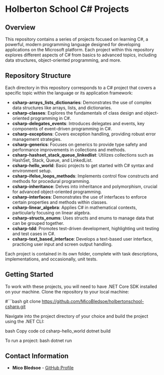 # Holberton School C# Projects

## Overview

This repository contains a series of projects focused on learning C#, a powerful, modern programming language designed for developing applications on the Microsoft platform. Each project within this repository explores different aspects of C# from basics to advanced topics, including data structures, object-oriented programming, and more.

## Repository Structure

Each directory in this repository corresponds to a C# project that covers a specific topic within the language or its application framework:

- **csharp-arrays_lists_dictionaries**: Demonstrates the use of complex data structures like arrays, lists, and dictionaries.
- **csharp-classes**: Explores the fundamentals of class design and object-oriented programming in C#.
- **csharp-delegates_events**: Introduces delegates and events, key components of event-driven programming in C#.
- **csharp-exceptions**: Covers exception handling, providing robust error management strategies.
- **csharp-generics**: Focuses on generics to provide type safety and performance improvements in collections and methods.
- **csharp-hashset_stack_queue_linkedlist**: Utilizes collections such as HashSet, Stack, Queue, and LinkedList.
- **csharp-hello_world**: Basic projects to get started with C# syntax and environment setup.
- **csharp-ifelse_loops_methods**: Implements control flow constructs and methods for procedural programming.
- **csharp-inheritance**: Delves into inheritance and polymorphism, crucial for advanced object-oriented programming.
- **csharp-interfaces**: Demonstrates the use of interfaces to enforce certain properties and methods within classes.
- **csharp-linear_algebra**: Applies C# in mathematical contexts, particularly focusing on linear algebra.
- **csharp-structs_enums**: Uses structs and enums to manage data that can be grouped together.
- **csharp-tdd**: Promotes test-driven development, highlighting unit testing and test cases in C#.
- **csharp-text_based_interface**: Develops a text-based user interface, practicing user input and screen output handling.

Each project is contained in its own folder, complete with task descriptions, implementations, and occasionally, unit tests.

## Getting Started

To work with these projects, you will need to have .NET Core SDK installed on your machine. Clone the repository to your local machine:

#```bash
git clone https://github.com/MicoBledsoe/holbertonschool-csharp.git

Navigate into the project directory of your choice and build the project using the .NET CLI:

bash
Copy code
cd csharp-hello_world
dotnet build

To run a project:
bash
dotnet run

## Contact Information

- **Mico Bledsoe** - [GitHub Profile](https://github.com/MicoBledsoe)
